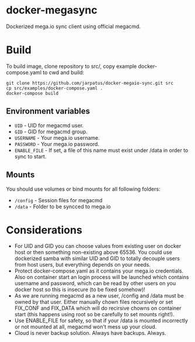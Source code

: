 # docker-megasync
Dockerized mega.io sync client using official megacmd.

# Build
To build image, clone repository to src/, copy example docker-compose.yaml to cwd and build:

```
git clone https://github.com/jarpatus/docker-megaio-sync.git src
cp src/examples/docker-compose.yaml .
docker-compose build
```

## Environment variables
* ```UID``` - UID for megacmd user.
* ```GID``` - GID for megacmd group.
* ```USERNAME``` - Your mega.io username.
* ```PASSWORD``` - Your mega.io password.
* ```ENABLE_FILE``` - If set, a file of this name must exist under /data in order to sync to start.

## Mounts
You should use volumes or bind mounts for all following folders:
* ```/config``` - Session files for megacmd  
* ```/data``` - Folder to be syncced to mega.io

# Considerations
* For UID and GID you can choose values from existing user on docker host or then something non-existing above 65536. You could use dockerized samba with similar UID and GID to totally decouple users from host users, but everything depends on your needs.
* Protect docker-compose.yaml as it contains your mega.io credentials. Also on container start an login process will be launched which contains username and password, which can be read by other users on you docker host so this is insecure (to be fixed somehow)!
* As we are running megacmd as a new user, /config and /data must be owned by that user. Either manually chown files recursively or set FIX_CONF and FIX_DATA which will do recirsive chowns on container start (this happens using root so be carefully to set mounts right!).
* Use ENABLE_FILE for safety, so that if your /data is mounted incorrectly or not mounted at all, megacmd won't mess up your cloud.
* Cloud is never backup solution. Always have backups. Always.
